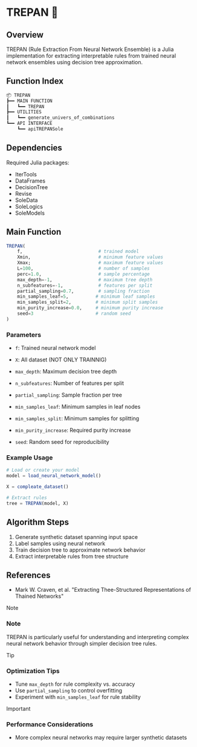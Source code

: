 # TREPAN 🧠

## Overview

TREPAN (Rule Extraction From Neural Network Ensemble) is a Julia implementation for extracting interpretable rules from trained neural network ensembles using decision tree approximation.

## Function Index

```.jl
📦 TREPAN
┣━━ MAIN FUNCTION
┃   ┗━━ TREPAN
┣━━ UTILITIES
┃   ┗━━ generate_univers_of_combinations
┗━━ API INTERFACE
    ┗━━ apiTREPANSole
```

## Dependencies

Required Julia packages:
- IterTools
- DataFrames
- DecisionTree
- Revise
- SoleData
- SoleLogics
- SoleModels

## Main Function

```julia
TREPAN(
    f,                            # trained model
    Xmin,                         # minimum feature values
    Xmax;                         # maximum feature values
    L=100,                        # number of samples
    perc=1.0,                     # sample percentage
    max_depth=-1,                 # maximum tree depth
    n_subfeatures=-1,             # features per split
    partial_sampling=0.7,         # sampling fraction
    min_samples_leaf=5,          # minimum leaf samples
    min_samples_split=2,         # minimum split samples
    min_purity_increase=0.0,     # minimum purity increase
    seed=3                       # random seed
)
```

### Parameters
- `f`: Trained neural network model
- `X`: All dataset (NOT ONLY TRAINNIG)

- `max_depth`: Maximum decision tree depth
- `n_subfeatures`: Number of features per split
- `partial_sampling`: Sample fraction per tree
- `min_samples_leaf`: Minimum samples in leaf nodes
- `min_samples_split`: Minimum samples for splitting
- `min_purity_increase`: Required purity increase
- `seed`: Random seed for reproducibility

### Example Usage

```julia
# Load or create your model
model = load_neural_network_model()

X = compleate_dataset()

# Extract rules
tree = TREPAN(model, X)
```

## Algorithm Steps

1. Generate synthetic dataset spanning input space
2. Label samples using neural network
3. Train decision tree to approximate network behavior
4. Extract interpretable rules from tree structure

## References

- Mark W. Craven, et al. "Extracting Thee-Structured Representations of Thained Networks"

> [!NOTE]
> ### Note
> TREPAN is particularly useful for understanding and interpreting complex neural network behavior through simpler decision tree rules.

> [!TIP]
> ### Optimization Tips
> - Tune `max_depth` for rule complexity vs. accuracy
> - Use `partial_sampling` to control overfitting
> - Experiment with `min_samples_leaf` for rule stability

> [!IMPORTANT]
> ### Performance Considerations
- More complex neural networks may require larger synthetic datasets
